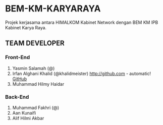 # BEM-KM-KARYARAYA
Projek kerjasama antara HIMALKOM Kabinet Network dengan BEM KM IPB Kabinet Karya Raya.

## TEAM DEVELOPER
### Front-End
1. Yasmin Salamah (@)
2. Irfan Alghani Khalid (@khalidmeister)
http://github.com - automatic!
[GitHub](http://github.com)
3. Muhammad Hilmy Haidar

### Back-End
1. Muhammad Fakhri (@)
2. Aan Kunaifi
3. Alif Hilmi Akbar
